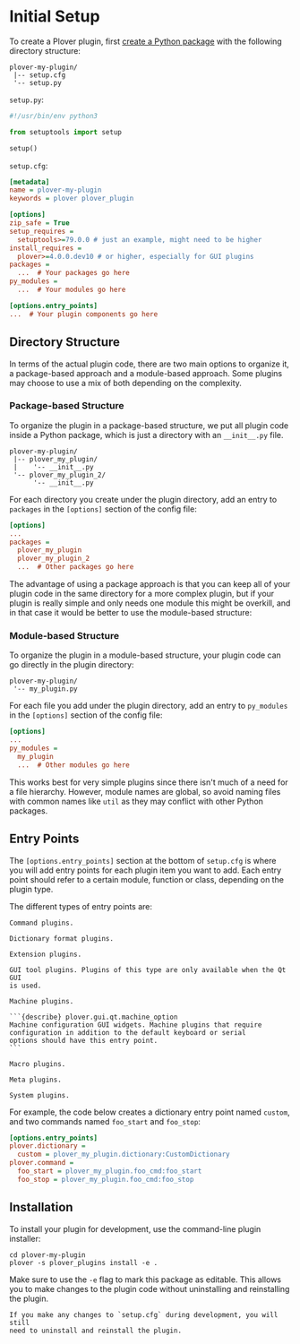 # Initial Setup

To create a Plover plugin, first
[create a Python package](https://packaging.python.org/tutorials/packaging-projects/)
with the following directory structure:

    plover-my-plugin/
     |-- setup.cfg
     '-- setup.py

`setup.py`:

```python
#!/usr/bin/env python3

from setuptools import setup

setup()
```

`setup.cfg`:
```ini
[metadata]
name = plover-my-plugin
keywords = plover plover_plugin

[options]
zip_safe = True
setup_requires =
  setuptools>=79.0.0 # just an example, might need to be higher
install_requires =
  plover>=4.0.0.dev10 # or higher, especially for GUI plugins
packages =
  ...  # Your packages go here
py_modules =
  ...  # Your modules go here

[options.entry_points]
...  # Your plugin components go here
```

## Directory Structure

In terms of the actual plugin code, there are two main options to organize it,
a package-based approach and a module-based approach. Some plugins may choose
to use a mix of both depending on the complexity.

### Package-based Structure

To organize the plugin in a package-based structure, we put all plugin code
inside a Python package, which is just a directory with an `__init__.py` file.

    plover-my-plugin/
     |-- plover_my_plugin/
     |    '-- __init__.py
     '-- plover_my_plugin_2/
          '-- __init__.py

For each directory you create under the plugin directory, add an entry to
`packages` in the `[options]` section of the config file:

```ini
[options]
...
packages =
  plover_my_plugin
  plover_my_plugin_2
  ...  # Other packages go here
```

The advantage of using a package approach is that you can keep all of your
plugin code in the same directory for a more complex plugin, but if your plugin
is really simple and only needs one module this might be overkill, and in that
case it would be better to use the module-based structure:

### Module-based Structure

To organize the plugin in a module-based structure, your plugin code can go
directly in the plugin directory:

    plover-my-plugin/
     '-- my_plugin.py

For each file you add under the plugin directory, add an entry to `py_modules`
in the `[options]` section of the config file:

```ini
[options]
...
py_modules =
  my_plugin
  ...  # Other modules go here
```

This works best for very simple plugins since there isn't much of a need for
a file hierarchy. However, module names are global, so avoid naming files
with common names like `util` as they may conflict with other Python packages.

## Entry Points

The `[options.entry_points]` section at the bottom of `setup.cfg` is where
you will add entry points for each plugin item you want to add. Each entry point
should refer to a certain module, function or class, depending on the plugin type.

The different types of entry points are:

```{describe} plover.command
Command plugins.
```

```{describe} plover.dictionary
Dictionary format plugins.
```

```{describe} plover.extension
Extension plugins.
```

```{describe} plover.gui.qt.tool
GUI tool plugins. Plugins of this type are only available when the Qt GUI
is used.
```

````{describe} plover.machine
Machine plugins.

```{describe} plover.gui.qt.machine_option
Machine configuration GUI widgets. Machine plugins that require
configuration in addition to the default keyboard or serial
options should have this entry point.
```
````

```{describe} plover.macro
Macro plugins.
```

```{describe} plover.meta
Meta plugins.
```

```{describe} plover.system
System plugins.
```

For example, the code below creates a dictionary entry point named `custom`,
and two commands named `foo_start` and `foo_stop`:

```ini
[options.entry_points]
plover.dictionary =
  custom = plover_my_plugin.dictionary:CustomDictionary
plover.command =
  foo_start = plover_my_plugin.foo_cmd:foo_start
  foo_stop = plover_my_plugin.foo_cmd:foo_stop
```

## Installation

To install your plugin for development, use the command-line plugin installer:

    cd plover-my-plugin
    plover -s plover_plugins install -e .

Make sure to use the `-e` flag to mark this package as editable. This allows
you to make changes to the plugin code without uninstalling and reinstalling
the plugin.

```{note}
If you make any changes to `setup.cfg` during development, you will still
need to uninstall and reinstall the plugin.
```
